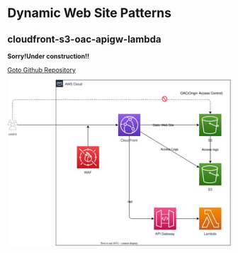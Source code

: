 # Dynamic Web Site Patterns

## cloudfront-s3-oac-apigw-lambda

**Sorry!Under construction!!**

[Goto Github Repository](./usecases/cloudfront-s3-oac-apigw-lambda/)

![](./usecases/cloudfront-s3-oac-apigw-lambda/overview.drawio.svg)
